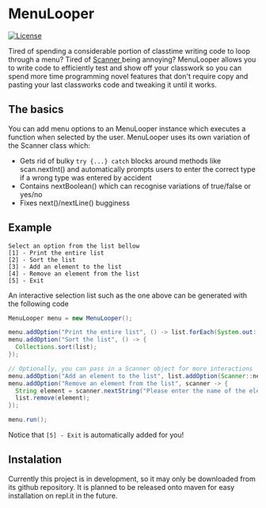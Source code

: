 # MenuLooper
[![License](https://img.shields.io/github/license/yashar256/apcs-menulooper)](https://github.com/Yashar256/apcs-menulooper/blob/main/LICENSE)

Tired of spending a considerable portion of classtime writing code to loop through a menu? Tired of <a href="https://docs.oracle.com/javase/7/docs/api/java/util/Scanner.html"> Scanner </a> being annoying? MenuLooper allows you to write code to efficiently test and show off your classwork so you can spend more time programming novel features that don't require copy and pasting your last classworks code and tweaking it until it works.

## The basics
You can add menu options to an MenuLooper instance which executes a function when selected by the user. MenuLooper uses its own variation of the Scanner class which:

- Gets rid of bulky `try {...} catch` blocks around methods like scan.nextInt() and automatically prompts users to enter the correct type if a wrong type was entered by accident
- Contains nextBoolean() which can recognise variations of true/false or yes/no
- Fixes next()/nextLine() bugginess
## Example

```
Select an option from the list bellow
[1] - Print the entire list
[2] - Sort the list
[3] - Add an element to the list
[4] - Remove an element from the list
[5] - Exit
```

An interactive selection list such as the one above can be generated with the following code

```java
MenuLooper menu = new MenuLooper();

menu.addOption("Print the entire list", () -> list.forEach(System.out::println));
menu.addOption("Sort the list", () -> {
  Collections.sort(list);
});

// Optionally, you can pass in a Scanner object for more interactions
menu.addOption("Add an element to the list", list.addOption(Scanner::nextLine));
menu.addOption("Remove an element from the list", scanner -> {
  String element = scanner.nextString("Please enter the name of the element to remove");
  list.remove(element);
});

menu.run();
```
Notice that `[5] - Exit` is automatically added for you!

## Instalation
Currently this project is in development, so it may only be downloaded from its github repository. It is planned to be released onto maven for easy installation on repl.it in the future.
